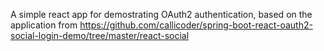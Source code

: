 A simple react app for demostrating OAuth2 authentication, based on the application from https://github.com/callicoder/spring-boot-react-oauth2-social-login-demo/tree/master/react-social